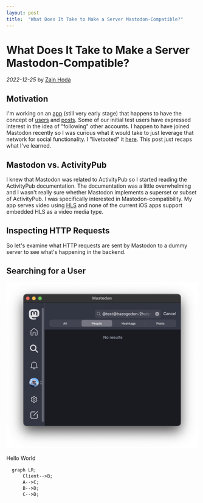 ```yaml
---
layout: post
title:  "What Does It Take to Make a Server Mastodon-Compatible?"
---
```


# What Does It Take to Make a Server Mastodon-Compatible?

_2022-12-25_ by [Zain Hoda](/)

## Motivation

I'm working on an [app](https://bazog.com/) (still very early stage) that happens to have the concept of [users](https://bazog.com/@decoder) and [posts](https://bazog.com/@decoder/EA32261154C54193B1F21443CBFF80C5). Some of our initial test users have expressed interest in the idea of "following" other accounts. I happen to have joined Mastodon recently so I was curious what it would take to just leverage that network for social functionality. I "livetooted" it [here](https://toot.io/@zain/109553219423059507). This post just recaps what I've learned. 

## Mastodon vs. ActivityPub

I knew that Mastodon was related to ActivityPub so I started reading the ActivityPub documentation. The documentation was a little overwhelming and I wasn't really sure whether Mastodon implements a superset or subset of ActivityPub. I was specifically interested in Mastodon-compatibility. My app serves video using [HLS](https://en.wikipedia.org/wiki/HTTP_Live_Streaming) and none of the current iOS apps support embedded HLS as a video media type.

## Inspecting HTTP Requests
So let's examine what HTTP requests are sent by Mastodon to a dummy server to see what's happening in the backend. 

## Searching for a User
![Mastodon Search](/assets/img/search1.png)

Hello World

```mermaid
  graph LR;
      Client-->B;
      A-->C;
      B-->D;
      C-->D;
```
